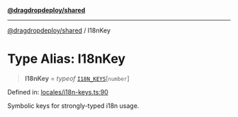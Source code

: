 [**@dragdropdeploy/shared**](../README.md)

***

[@dragdropdeploy/shared](../README.md) / I18nKey

# Type Alias: I18nKey

> **I18nKey** = *typeof* [`I18N_KEYS`](../variables/I18N_KEYS.md)\[`number`\]

Defined in: [locales/i18n-keys.ts:90](https://github.com/TomKonig/DragDropDeploy/blob/34bfcba72927c691f3e74d05ff86899c58e78bdc/shared/src/locales/i18n-keys.ts#L90)

Symbolic keys for strongly-typed i18n usage.
